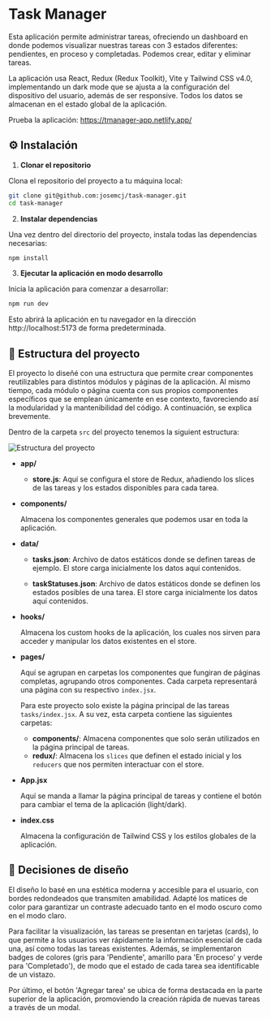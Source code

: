 # Task Manager

Esta aplicación permite administrar tareas, ofreciendo un dashboard en donde podemos visualizar nuestras tareas con 3 estados diferentes: pendientes, en proceso y completadas. Podemos crear, editar y eliminar tareas.

La aplicación usa React, Redux (Redux Toolkit), Vite y Tailwind CSS v4.0, implementando un dark mode que se ajusta a la configuración del dispositivo del usuario, además de ser responsive. Todos los datos se almacenan en el estado global de la aplicación.

Prueba la aplicación: https://tmanager-app.netlify.app/

## ⚙️ Instalación

1. **Clonar el repositorio**

Clona el repositorio del proyecto a tu máquina local:

```bash
git clone git@github.com:josemcj/task-manager.git
cd task-manager
```

2. **Instalar dependencias**

Una vez dentro del directorio del proyecto, instala todas las dependencias necesarias:

```bash
npm install
```

3. **Ejecutar la aplicación en modo desarrollo**

Inicia la aplicación para comenzar a desarrollar:

```bash
npm run dev
```

Esto abrirá la aplicación en tu navegador en la dirección http://localhost:5173 de forma predeterminada.

## 📂 Estructura del proyecto

El proyecto lo diseñé con una estructura que permite crear componentes reutilizables para distintos módulos y páginas de la aplicación. Al mismo tiempo, cada módulo o página cuenta con sus propios componentes específicos que se emplean únicamente en ese contexto, favoreciendo así la modularidad y la mantenibilidad del código. A continuación, se explica brevemente.

Dentro de la carpeta `src` del proyecto tenemos la siguient estructura:

![Estructura del proyecto](https://github.com/user-attachments/assets/5762ff7e-e1da-4a59-8903-6e9fd85d3aed)

- **app/**

  - **store.js**: Aquí se configura el store de Redux, añadiendo los slices de las tareas y los estados disponibles para cada tarea.

- **components/**

  Almacena los componentes generales que podemos usar en toda la aplicación.

- **data/**

  - **tasks.json**: Archivo de datos estáticos donde se definen tareas de ejemplo. El store carga inicialmente los datos aquí contenidos.

  - **taskStatuses.json**: Archivo de datos estáticos donde se definen los estados posibles de una tarea. El store carga inicialmente los datos aquí contenidos.

- **hooks/**

  Almacena los custom hooks de la aplicación, los cuales nos sirven para acceder y manipular los datos existentes en el store.

- **pages/**

  Aquí se agrupan en carpetas los componentes que fungiran de páginas completas, agrupando otros componentes. Cada carpeta representará una página con su respectivo `index.jsx`.

  Para este proyecto solo existe la página principal de las tareas `tasks/index.jsx`. A su vez, esta carpeta contiene las siguientes carpetas:

  - **components/**: Almacena componentes que solo serán utilizados en la página principal de tareas.
  - **redux/**: Almacena los `slices` que definen el estado inicial y los `reducers` que nos permiten interactuar con el store.

- **App.jsx**

  Aquí se manda a llamar la página principal de tareas y contiene el botón para cambiar el tema de la aplicación (light/dark).

- **index.css**

  Almacena la configuración de Tailwind CSS y los estilos globales de la aplicación.

## 🎨 Decisiones de diseño

El diseño lo basé en una estética moderna y accesible para el usuario, con bordes redondeados que transmiten amabilidad. Adapté los matices de color para garantizar un contraste adecuado tanto en el modo oscuro como en el modo claro.

Para facilitar la visualización, las tareas se presentan en tarjetas (cards), lo que permite a los usuarios ver rápidamente la información esencial de cada una, así como todas las tareas existentes. Además, se implementaron badges de colores (gris para 'Pendiente', amarillo para 'En proceso' y verde para 'Completado'), de modo que el estado de cada tarea sea identificable de un vistazo.

Por último, el botón 'Agregar tarea' se ubica de forma destacada en la parte superior de la aplicación, promoviendo la creación rápida de nuevas tareas a través de un modal.
